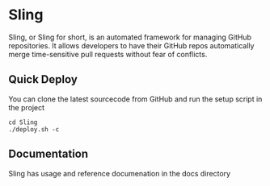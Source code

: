 # Sling

Sling, or Sling for short, is an automated framework for managing GitHub repositories. It allows developers to have their GitHub repos automatically merge time-sensitive pull requests without fear of conflicts.

## Quick Deploy
You can clone the latest sourcecode from GitHub and run the setup script in the project

```
cd Sling
./deploy.sh -c
```

## Documentation
 Sling has usage and reference documenation in the docs directory
